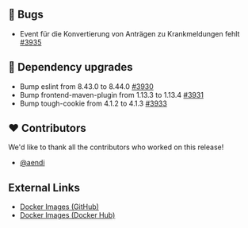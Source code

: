 ## 🐞 Bugs

- Event für die Konvertierung von Anträgen zu Krankmeldungen fehlt [#3935](https://github.com/urlaubsverwaltung/urlaubsverwaltung/issues/3935)

## 🔨 Dependency upgrades

- Bump eslint from 8.43.0 to 8.44.0 [#3930](https://github.com/urlaubsverwaltung/urlaubsverwaltung/pull/3930)
- Bump frontend-maven-plugin from 1.13.3 to 1.13.4 [#3931](https://github.com/urlaubsverwaltung/urlaubsverwaltung/pull/3931)
- Bump tough-cookie from 4.1.2 to 4.1.3 [#3933](https://github.com/urlaubsverwaltung/urlaubsverwaltung/pull/3933)

## ❤️ Contributors

We'd like to thank all the contributors who worked on this release!

- [@aendi](https://github.com/aendi)
## External Links

- [Docker Images (GitHub)](https://github.com/urlaubsverwaltung/urlaubsverwaltung/pkgs/container/urlaubsverwaltung)
- [Docker Images (Docker Hub)](https://hub.docker.com/r/urlaubsverwaltung/urlaubsverwaltung)
